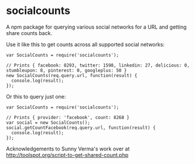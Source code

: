 socialcounts
============

A npm package for querying various social networks for a URL and getting share counts back.

Use it like this to get counts across all supported social networks:

    var SocialCounts = require('socialcounts');

    // Prints { facebook: 8293, twitter: 1598, linkedin: 27, delicious: 0, stumbleupon: 8, pinterest: 0, googleplus: 50 }
    new SocialCounts(req.query.url, function(result) {
      console.log(result);
    });

Or this to query just one:

    var SocialCounts = require('socialcounts');

    // Prints { provider: 'facebook', count: 8268 }
    var social = new SocialCounts();
    social.getCountFacebook(req.query.url, function(result) {
      console.log(result);
    });

Acknowledgements to Sunny Verma's work over at http://toolspot.org/script-to-get-shared-count.php
